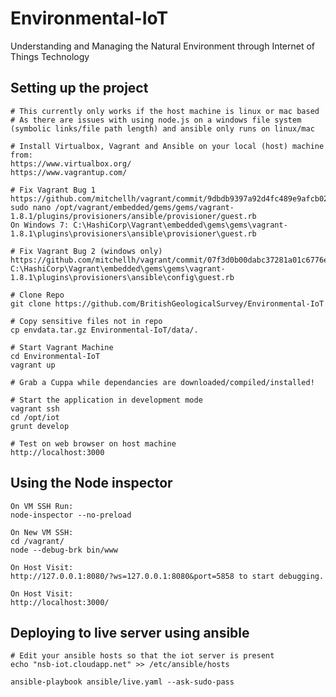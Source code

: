# Environmental-IoT

Understanding and Managing the Natural Environment through Internet of Things Technology

## Setting up the project

    # This currently only works if the host machine is linux or mac based
    # As there are issues with using node.js on a windows file system (symbolic links/file path length) and ansible only runs on linux/mac

    # Install Virtualbox, Vagrant and Ansible on your local (host) machine from:
    https://www.virtualbox.org/
    https://www.vagrantup.com/

    # Fix Vagrant Bug 1
    https://github.com/mitchellh/vagrant/commit/9dbdb9397a92d4fc489e9afcb022621df7f60d11
    sudo nano /opt/vagrant/embedded/gems/gems/vagrant-1.8.1/plugins/provisioners/ansible/provisioner/guest.rb
    On Windows 7: C:\HashiCorp\Vagrant\embedded\gems\gems\vagrant-1.8.1\plugins\provisioners\ansible\provisioner\guest.rb
    
    # Fix Vagrant Bug 2 (windows only)
    https://github.com/mitchellh/vagrant/commit/07f3d0b00dabc37281a01c6776eed22daeea7066
    C:\HashiCorp\Vagrant\embedded\gems\gems\vagrant-1.8.1\plugins\provisioners\ansible\config\guest.rb

    # Clone Repo
    git clone https://github.com/BritishGeologicalSurvey/Environmental-IoT

    # Copy sensitive files not in repo
    cp envdata.tar.gz Environmental-IoT/data/.

    # Start Vagrant Machine
    cd Environmental-IoT
    vagrant up

    # Grab a Cuppa while dependancies are downloaded/compiled/installed!

    # Start the application in development mode
    vagrant ssh
    cd /opt/iot
    grunt develop

    # Test on web browser on host machine
    http://localhost:3000

## Using the Node inspector

    On VM SSH Run:
    node-inspector --no-preload

    On New VM SSH:
    cd /vagrant/
    node --debug-brk bin/www

    On Host Visit:
    http://127.0.0.1:8080/?ws=127.0.0.1:8080&port=5858 to start debugging.

    On Host Visit:
    http://localhost:3000/

## Deploying to live server using ansible

    # Edit your ansible hosts so that the iot server is present
    echo "nsb-iot.cloudapp.net" >> /etc/ansible/hosts

    ansible-playbook ansible/live.yaml --ask-sudo-pass
